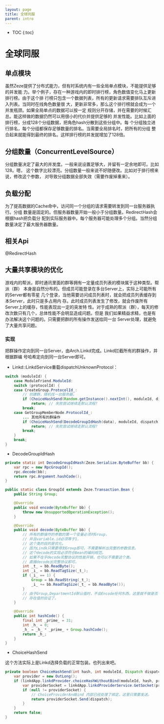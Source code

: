 ```yaml
---
layout: page
title: 全球同服
parent: intro
---
```


* TOC
{:toc}


# 全球同服

## 单点模块
虽然Zeze提供了分布式能力，但有时系统内有一些全局单点模块，不能提供足够的并发能
力。举个例子，存在一种游戏内的即时排行榜，角色数值变化马上更新排行榜。由于这个排
行榜只包含一个数据列表，所有的更新请求需要排队互斥进入列表。当同时在线角色数量很
大，更新非常多，那么这个排行榜就会成为一个并发瓶颈。如果全局单点的数据可以按一定
规则分开存储，并在需要的时候汇总。能这样做的数据仍然可以用很小的代价并提供足够的
并发性能。比如上面的排行榜，分成128个分组数据，把角色hash分散到这些分组中。每
个分组独立进行排名，每个分组都保存足够数量的排名。当需要全局排名时，把所有的分组
整合起来就能得到最终的排名。这样排行榜的并发就增加了128倍。

## 分组数量（ConcurrentLevelSource）
分组数量决定了最大的并发度。一般来说设置足够大，并留有一定余地即可。比如128。嗯，
这个数字比较漂亮。分组数量一般来说不好随便改。比如对于排行榜来说，修改这个参数，
对导致分组数据全部失效（需要作废掉重来）。

## 负载分配
为了提高数据的Cache命中，访问同一个分组的请求需要转发到同一台服务器执行。分组
数量是固定的。但服务器数量开始一般小于分组数量。RedirectHash会根据hash把负载分
配到实际服务器中。每个服务器可能处理多个分组。当然分组数量决定了最大服务器数量。

## 相关Api
@RedirectHash

## 大量共享模块的优化
游戏内的帮派，即时通讯里面的群等拥有一定量成员列表的模块属于这种类型。帮派（群）
本身是自然分布的。但成员可能登录在多台Server上，实际上可能所有的Server都有零星
几个登录，当他需要访问成员列表时，就会把成员列表缓存到本Server，此时只是多占用内
存。此时成员列表发生了修改，就会作废所有Server上的缓存，性能表现出一定的突发特
性。对于成熟的帮派（群），每天的修改次数只有几个，总体性能不会明显造成问题。但是
我们如果精益求精，也是有办法解决这个问题的。只需要把群的所有操作发送给同一台
Server处理，就避免了大量共享问题。

### 实现
把群操作定向到同一台Server，由Arch.Linkd完成。Linkd拦截所有的群操作，并根据群编
号哈希定向到同一台Server即可。
* Linkd::LinkdService重载dispatchUnknownProtocol：

```java
switch (moduleId) {
    case ModuleFriend.ModuleId:
    switch (protocolId) {
    case CreateGroup.ProtocolId_:
        // 创建群，随机找一台服务器。
        if (ChoiceHashSend(Random.getInstance().nextInt(), moduleId, dispatch))
            return; // 失败尝试继续走默认流程?
        break;
    case GetGroupMemberNode.ProtocolId_:
        ... 其他所有的群操作
        if (ChoiceHashSend(DecodeGroupIdHash(data), moduleId, dispatch))
            return; // 失败尝试继续走默认流程?
        break;
    }
    break;
}
```

* DecodeGroupIdHash

```java
private static int DecodeGroupIdHash(Zeze.Serialize.ByteBuffer bb) {
    var rpc = new RpcGroupId();
    rpc.decode(bb);
    return rpc.Argument.hashCode();
}

public static class GroupId extends Zeze.Transaction.Bean {
    public String Group;

    @Override
    public void encode(ByteBuffer bb) {
        throw new UnsupportedOperationException();
    }

    @Override
    public void decode(ByteBuffer bb) {
        // 所有的群操作的参数的第一个变量必须时Group，
        // 并且variable.id必须等于1.
        // 这个类的目的是优化。
        // 因为Lindk只需要得到Group即可，不需要解析出完整的参数信息。
        // 这个decode的实现必须符合Bean的编码规范。
        // 如果不在乎decode完整协议的性能开销，也可以不需要这个类。
        // 直接decode出完整协议即可。
        int _t_ = bb.ReadByte();
        int _i_ = bb.ReadTagSize(_t_);
        if (_i_ == 1) {
            Group = bb.ReadString(_t_);
            _i_ += bb.ReadTagSize(_t_ = bb.ReadByte());
        }
        // 由于Group,DepartmentId默认值时，不会Encode任何东西，这里就不做是否
        // 存在值的验证了。
    }

    @Override
    public int hashCode() {
        final int _prime_ = 31;
        int _h_ = 0;
        _h_ = _h_ * _prime_ + Group.hashCode();
        return _h_;
    }
}
```
* ChoiceHashSend

这个方法实际上是Linkd选择负载的正常包装。也列出来吧。
```java
private boolean ChoiceHashSend(int hash, int moduleId, Dispatch dispatch) {
    var provider = new OutLong();
    if (linkdApp.linkdProvider.choiceHashWithoutBind(moduleId, hash, provider)) {
        var providerSocket = linkdApp.linkdProviderService.GetSocket(provider.value);
        if (null != providerSocket) {
            // ChoiceProviderAndBind 内部已经处理了绑定。这里只需要发送。
            return providerSocket.Send(dispatch);
        }
    }
    return false;
}
```
